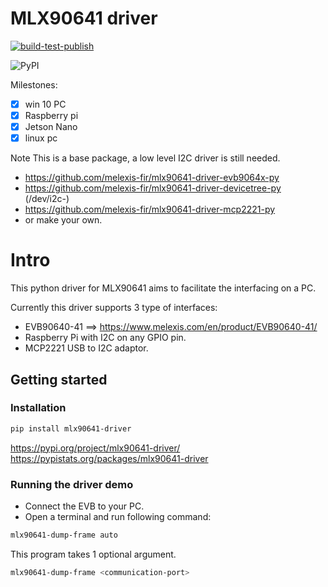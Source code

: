 # MLX90641 driver

[![build-test-publish](https://github.com/melexis-fir/mlx90641-driver-py/actions/workflows/build_test_publish.yml/badge.svg?branch=V0.1.3&event=release)](https://github.com/melexis-fir/mlx90641-driver-py/actions/workflows/build_test_publish.yml)

![PyPI](https://img.shields.io/pypi/v/mlx90641-driver?logoColor=red)

Milestones:
- [x] win 10 PC
- [x] Raspberry pi
- [x] Jetson Nano
- [x] linux pc

Note This is a base package, a low level I2C driver is still needed.  
- https://github.com/melexis-fir/mlx90641-driver-evb9064x-py
- https://github.com/melexis-fir/mlx90641-driver-devicetree-py  (/dev/i2c-<x>)
- https://github.com/melexis-fir/mlx90641-driver-mcp2221-py
- or make your own.

# Intro

This python driver for MLX90641 aims to facilitate the interfacing on a PC.

Currently this driver supports 3 type of interfaces:
- EVB90640-41 ==> https://www.melexis.com/en/product/EVB90640-41/
- Raspberry Pi with I2C on any GPIO pin.
- MCP2221 USB to I2C adaptor.

## Getting started

### Installation

```bash
pip install mlx90641-driver
```

https://pypi.org/project/mlx90641-driver/
https://pypistats.org/packages/mlx90641-driver

### Running the driver demo

* Connect the EVB to your PC.  
* Open a terminal and run following command:  

```bash
mlx90641-dump-frame auto
```

This program takes 1 optional argument.

```bash
mlx90641-dump-frame <communication-port>
```

